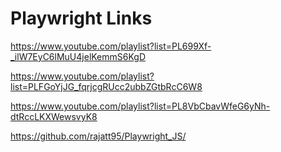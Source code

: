 # Playwright Links

https://www.youtube.com/playlist?list=PL699Xf-_ilW7EyC6lMuU4jelKemmS6KgD

https://www.youtube.com/playlist?list=PLFGoYjJG_fqrjcgRUcc2ubbZGtbRcC6W8

https://www.youtube.com/playlist?list=PL8VbCbavWfeG6yNh-dtRccLKXWewsvyK8

https://github.com/rajatt95/Playwright_JS/

